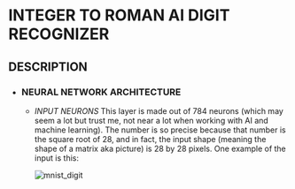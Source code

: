 # INTEGER TO ROMAN AI DIGIT RECOGNIZER

## DESCRIPTION

- ### NEURAL NETWORK ARCHITECTURE
  - *INPUT NEURONS*
    This layer is made out of 784 neurons (which may seem a lot but trust me, not near a lot when working with AI and machine learning). The number is so precise because that number is the square root of 28, and in fact, the input shape (meaning the shape of a matrix aka picture) is 28 by 28 pixels. One example of the input is this:
    
    ![mnist_digit](https://user-images.githubusercontent.com/66335475/147718465-48be9bc5-caee-451b-bc75-49b6c03b3970.jpg)
